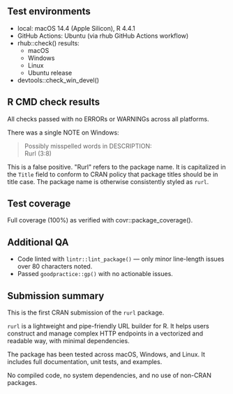 ## Test environments

* local: macOS 14.4 (Apple Silicon), R 4.4.1
* GitHub Actions: Ubuntu (via rhub GitHub Actions workflow)
* rhub::check() results:
  - macOS
  - Windows
  - Linux
  - Ubuntu release
* devtools::check_win_devel()

## R CMD check results

All checks passed with no ERRORs or WARNINGs across all platforms.

There was a single NOTE on Windows:

> Possibly misspelled words in DESCRIPTION:  
> Rurl (3:8)

This is a false positive. "Rurl" refers to the package name. It is capitalized in the `Title` field to conform to CRAN policy that package titles should be in title case. The package name is otherwise consistently styled as `rurl`.

## Test coverage

Full coverage (100%) as verified with covr::package_coverage().

## Additional QA

* Code linted with `lintr::lint_package()` — only minor line-length issues over 80 characters noted.
* Passed `goodpractice::gp()` with no actionable issues.

## Submission summary

This is the first CRAN submission of the `rurl` package.

`rurl` is a lightweight and pipe-friendly URL builder for R. It helps users construct and manage complex HTTP endpoints in a vectorized and readable way, with minimal dependencies.

The package has been tested across macOS, Windows, and Linux. It includes full documentation, unit tests, and examples.

No compiled code, no system dependencies, and no use of non-CRAN packages.
